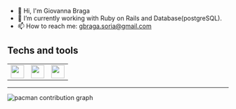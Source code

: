 - 👋 Hi, I'm Giovanna Braga
- 🌱 I’m currently working with Ruby on Rails and Database(postgreSQL).
- 📫 How to reach me: gbraga.soria@gmail.com

## Techs and tools
<table>
  <tr>
    <td><img src="https://static.wikia.nocookie.net/lpunb/images/a/a9/Ruby.png/revision/latest?cb=20130220144128" style="width:30px; height:30px;"></td>
    <td><img src="https://upload.wikimedia.org/wikipedia/commons/thumb/2/29/Postgresql_elephant.svg/1200px-Postgresql_elephant.svg.png" style="width:30px; height:30px;"></td>
    <td><img src="https://upload.wikimedia.org/wikipedia/commons/thumb/3/35/Tux.svg/800px-Tux.svg.png" style="width:30px; height:30px;"></td>
  </tr>
</table>
<hr>
<picture>
  <source media="(prefers-color-scheme: dark)" srcset="https://raw.githubusercontent.com/1braga/1braga/output/pacman-contribution-graph-dark.svg">
  <source media="(prefers-color-scheme: light)" srcset="https://raw.githubusercontent.com/1braga/1braga/output/pacman-contribution-graph.svg">
  <img alt="pacman contribution graph" src="https://raw.githubusercontent.com/1braga/1braga/output/pacman-contribution-graph.svg">
</picture>

